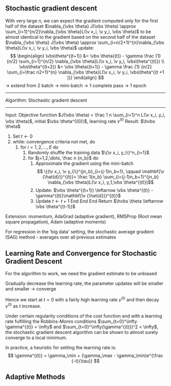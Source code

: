 ## Stochastic gradient descent
With very large $n$, we can expect the gradient computed only for the first half of the dataset $\nabla_{\vbs \theta} J(\vbs \theta) \approx \sum_{i=1}^{n/2}\nabla_{\vbs \theta}L(\v x_i, \v y_i, \vbs \theta)$ to be almost identical to the gradient based on the second half of the dataset $\nabla_{\vbs \theta} J(\vbs \theta) \approx \sum_{i=n/2+1}^{n}\nabla_{\vbs \theta}L(\v x_i, \v y_i, \vbs \theta)$
update:
$$
\begin{align}
\vbs\theta^{(t+1)} &= \vbs \theta{(t)} - \gamma \frac {1} {n/2} \sum_{i=1}^{n/2} \nabla_{\vbs \theta}L(\v x_i, \v y_i, \vbs\theta^{(t)}) \\
\vbs\theta^{(t+2)} &= \vbs \theta{(t+1)} - \gamma \frac {1} {n/2} \sum_{i=\frac n2+1}^{n} \nabla_{\vbs \theta}L(\v x_i, \v y_i, \vbs\theta^{(t +1 )}) 
\end{align}
$$
-> extend from 2 batch -> mini-batch -> 1 complete pass -> 1 epoch

---
Algorithm: Stochastic gradient descent

---
Input: Objective function $J(\vbs \theta) = \frac 1 n \sum_{i=1}^n L(\v x_i, y_i, \vbs \theta)$, initial $\vbs \theta^{(0)}$, learning rate $\gamma^{(t)}$
Result: $\hvbs \theta$
1. Set $t \leftarrow 0$
2. while: convergence criteria not met, do
	1. for $i = 1,2, \dots, E$ do
		1. Randomly shuffle the training data $\{\v x_i, y_i\}^n_{i=1}$
		2. for $j=1,2,\dots, \frac n {n_b}$ do
			1. Approximate the gradient using the mini-batch $$ \{(\v x_i, \v y_i)\}^{jn_b}_{i=(j-1)n_b+1}, \qquad \mathbf{\v {\hat{d}}}^{(t)}= \frac 1{n_b} \sum_{i=(j-1)n_b+1}^{jn_b} \nabla_{\vbs \theta}L(\v x_i, y_1,\vbs \theta^{(t)})$$
			2. Update: $\vbs \theta^{(t+1)} \leftarrow \vbs \theta^{(t)} - \gamma^{(t)}\mathbf{\v {\hat{d}}}^{(t)}$
			3. Update $t \leftarrow t+1$
		End
	End
End
Return $\hvbs \theta \leftarrow \vbs \theta^{(t-1)}$

Extension: momentum, AdaGrad (adaptive gradient), RMSProp (Root mean square propagation), Adam (adaptive moments)

For regression in the 'big data' setting, the stochastic average gradient (SAG) method - averages over all previous estimates 

## Learning Rate and Convergence for Stochastic Gradient Descent
For the algorithm to work, we need the gradient estimate to be unbiased

Gradually decrease the learning rate, the parameter updates will be smaller and smaller -> converge

Hence we start at $t=0$ with a fairly high learning rate $\gamma^{(t)}$ and then decay $\gamma^{(t)}$ as $t$ increase.

Under certain regularity conditions of the cost function and with a learning rate fulfilling the Robbins-Monro conditions $\sum_{t=0}^\infty \gamma^{(t)} = \infty$ and $\sum_{t=0}^\infty(\gamma^{(t)})^2 < \infty$, the stochastic gradient descent algorithm can be shown to almost surely converge to a local minimum. 

In practice, a heuristic for setting the learning rate is:
$$
\gamma^{(t)} = \gamma_\min + (\gamma_\max - \gamma_\min)e^{\frac {-t}{\tau}}
$$
## Adaptive Methods

